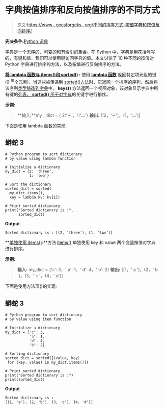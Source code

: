# 字典按值排序和反向按值排序的不同方式

> 原文:[https://www . geesforgeks . org/不同的排序方式-按值字典和按值反向排序/](https://www.geeksforgeeks.org/different-ways-of-sorting-dictionary-by-values-and-reverse-sorting-by-values/)

**先决条件:**[Python 词典](https://www.geeksforgeeks.org/python-dictionary/)

字典是一个无序的、可变的和有索引的集合。在 [Python](https://www.geeksforgeeks.org/python-programming-language/) 中，字典是用花括号写的，有键和值。我们可以使用键访问字典的值。本文讨论了 10 种不同的按值对 Python 字典进行排序的方法，以及按值进行反向排序的方法。

**<u>将 lambda 函数与 items()和 sorted()</u> :** 使用 [**lambda 函数**](https://www.geeksforgeeks.org/python-lambda-anonymous-functions-filter-map-reduce/) 返回特定项元组的键(0 <sup>第</sup>个元素)，当这些被传递到 [sorted()方法](https://www.geeksforgeeks.org/sorted-function-python/)时，它返回一个排序的序列，然后将该序列[类型铸造到字典](https://www.geeksforgeeks.org/python-type-conversion-of-dictionary-items/)中。 **keys()** 方法返回一个视图对象，该对象显示字典中所有键的[列表。 **sorted()** 用于](https://www.geeksforgeeks.org/python-get-dictionary-keys-as-a-list/)[对字典](https://www.geeksforgeeks.org/python-sort-python-dictionaries-by-key-or-value/)的关键字进行排序。

**示例:**

> **输入:**my _ dict = { 2:‘三’，1:‘二’}
> **输出:** [(2，‘三’)，(1，‘二’)]

下面是使用 lambda 函数的实现:

## 蟒蛇 3

```
# Python program to sort dictionary
# by value using lambda function

# Initialize a dictionary
my_dict = {2: 'three',
           1: 'two'}

# Sort the dictionary
sorted_dict = sorted(
  my_dict.items(),
  key = lambda kv: kv[1])

# Print sorted dictionary
print("Sorted dictionary is :",
      sorted_dict)
```

**Output**

```
Sorted dictionary is : [(2, 'three'), (1, 'two')]

```

**<u>单独使用 items()</u>:**方法 [items()](https://www.geeksforgeeks.org/python-dictionary-items-method/) 单独使用 key 和 value 两个变量按值对字典进行排序。

**示例:**

> **输入:** my_dict = {'c': 3，' a': 1，' d': 4，' b': 2}
> **输出:** [(1，' a ')，(2，' b ')，(3，' c '，(4，' d')]

下面是使用方法项()的实现:

## 蟒蛇 3

```
# Python program to sort dictionary
# by value using item function

# Initialize a dictionary
my_dict = {'c': 3,
           'a': 1,
           'd': 4,
           'b': 2}

# Sorting dictionary
sorted_dict = sorted([(value, key)
 for (key, value) in my_dict.items()])

# Print sorted dictionary
print("Sorted dictionary is :")
print(sorted_dict)
```

**Output**

```
Sorted dictionary is :
[(1, 'a'), (2, 'b'), (3, 'c'), (4, 'd')]

```